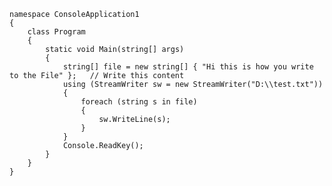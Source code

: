     namespace ConsoleApplication1
    {  
        class Program
        {
            static void Main(string[] args)
            {
                string[] file = new string[] { "Hi this is how you write to the File" };   // Write this content
                using (StreamWriter sw = new StreamWriter("D:\\test.txt"))
                {
                    foreach (string s in file)
                    {
                        sw.WriteLine(s);
                    }
                }
                Console.ReadKey();
            }
        }
    }

